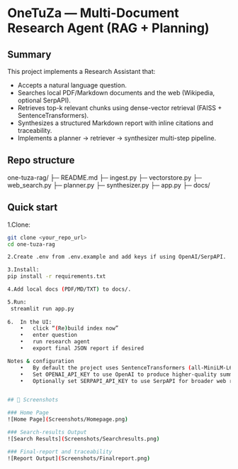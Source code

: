 # OneTuZa — Multi-Document Research Agent (RAG + Planning)

## Summary
This project implements a Research Assistant that:
- Accepts a natural language question.
- Searches local PDF/Markdown documents and the web (Wikipedia, optional SerpAPI).
- Retrieves top-k relevant chunks using dense-vector retrieval (FAISS + SentenceTransformers).
- Synthesizes a structured Markdown report with inline citations and traceability.
- Implements a planner → retriever → synthesizer multi-step pipeline.

## Repo structure
one-tuza-rag/
├─ README.md
├─ ingest.py
├─ vectorstore.py
├─ web_search.py
├─ planner.py
├─ synthesizer.py
├─ app.py
├─ docs/

## Quick start

1.Clone:
```bash
git clone <your_repo_url>
cd one-tuza-rag

2.Create .env from .env.example and add keys if using OpenAI/SerpAPI.

3.Install:
pip install -r requirements.txt

4.Add local docs (PDF/MD/TXT) to docs/.

5.Run:
 streamlit run app.py
 
6.	In the UI:
	•	click “(Re)build index now”
	•	enter question
	•	run research agent
	•	export final JSON report if desired

Notes & configuration
	•	By default the project uses SentenceTransformers (all-MiniLM-L6-v2) for embeddings (no external key).
	•	Set OPENAI_API_KEY to use OpenAI to produce higher-quality summarizations (see .env.example).
	•	Optionally set SERPAPI_API_KEY to use SerpAPI for broader web results. If not set, the app falls back to Wikipedia.


## 📸 Screenshots

### Home Page
![Home Page](Screenshots/Homepage.png)

### Search-results Output
![Search Results](Screenshots/Searchresults.png)

### Final-report and traceability
![Report Output](Screenshots/Finalreport.png)

